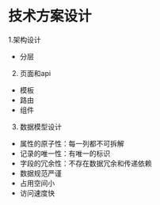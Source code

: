 # 技术方案设计
1.架构设计
- 分层
2. 页面和api
- 模板
- 路由
- 组件
3. 数据模型设计
- 属性的原子性：每一列都不可拆解
- 记录的唯一性：有唯一的标识
- 字段的冗余性：不存在数据冗余和传递依赖
- 数据规范严谨
- 占用空间小
- 访问速度快
